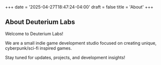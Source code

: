 +++
date = '2025-04-27T18:47:24-04:00'
draft = false
title = 'About'
+++

## About Deuterium Labs

Welcome to Deuterium Labs!

We are a small indie game development studio focused on creating unique, cyberpunk/sci-fi inspired games.

Stay tuned for updates, projects, and development insights!